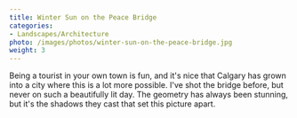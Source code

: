 ```yaml
---
title: Winter Sun on the Peace Bridge
categories: 
- Landscapes/Architecture
photo: /images/photos/winter-sun-on-the-peace-bridge.jpg
weight: 3
---
```

Being a tourist in your own town is fun, and it's nice that Calgary has grown into a city where this is a lot more possible. I've shot the bridge before, but never on such a beautifully lit day. The geometry has always been stunning, but it's the shadows they cast that set this picture apart.